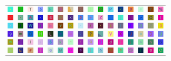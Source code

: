 <table>
<tr>
<td><img src="2A.gif"></td>
<td><img src="28.gif"></td>
<td><img src="54.gif"></td>
<td><img src="35.gif"></td>
<td><img src="46.gif"></td>
<td><img src="38.gif"></td>
<td><img src="gr1.gif"></td>
<td><img src="3A.gif"></td>
<td><img src="29.gif"></td>
<td><img src="52.gif"></td>
<td><img src="50.gif"></td>
<td><img src="3C.gif"></td>
<td><img src="67.gif"></td>
<td><img src="65.gif"></td>
<td><img src="79.gif"></td>
<td><img src="25.gif"></td>
</tr>
<tr>
<td><img src="59.gif"></td>
<td><img src="2D.gif"></td>
<td><img src="41.gif"></td>
<td><img src="60.gif"></td>
<td><img src="34.gif"></td>
<td><img src="70.gif"></td>
<td><img src="78.gif"></td>
<td><img src="32.gif"></td>
<td><img src="2B.gif"></td>
<td><img src="5A.gif"></td>
<td><img src="4E.gif"></td>
<td><img src="5D.gif"></td>
<td><img src="31.gif"></td>
<td><img src="3E.gif"></td>
<td><img src="4F.gif"></td>
<td><img src="5B.gif"></td>
</tr>
<tr>
<td><img src="2C.gif"></td>
<td><img src="49.gif"></td>
<td><img src="57.gif"></td>
<td><img src="74.gif"></td>
<td><img src="62.gif"></td>
<td><img src="76.gif"></td>
<td><img src="4B.gif"></td>
<td><img src="2E.gif"></td>
<td><img src="72.gif"></td>
<td><img src="22.gif"></td>
<td><img src="7A.gif"></td>
<td><img src="66.gif"></td>
<td><img src="21.gif"></td>
<td><img src="47.gif"></td>
<td><img src="37.gif"></td>
<td><img src="33.gif"></td>
</tr>
<tr>
<td><img src="39.gif"></td>
<td><img src="6D.gif"></td>
<td><img src="51.gif"></td>
<td><img src="48.gif"></td>
<td><img src="4C.gif"></td>
<td><img src="3D.gif"></td>
<td><img src="5F.gif"></td>
<td><img src="3B.gif"></td>
<td><img src="3F.gif"></td>
<td><img src="gr2.gif"></td>
<td><img src="56.gif"></td>
<td><img src="58.gif"></td>
<td><img src="4A.gif"></td>
<td><img src="6F.gif"></td>
<td><img src="44.gif"></td>
<td><img src="55.gif"></td>
</tr>
<tr>
<td><img src="77.gif"></td>
<td><img src="gr3.gif"></td>
<td><img src="6C.gif"></td>
<td><img src="2F.gif"></td>
<td><img src="24.gif"></td>
<td><img src="6B.gif"></td>
<td><img src="7E.gif"></td>
<td><img src="27.gif"></td>
<td><img src="71.gif"></td>
<td><img src="42.gif"></td>
<td><img src="64.gif"></td>
<td><img src="69.gif"></td>
<td><img src="6A.gif"></td>
<td><img src="5E.gif"></td>
<td><img src="68.gif"></td>
<td><img src="53.gif"></td>
</tr>
<tr>
<td><img src="26.gif"></td>
<td><img src="45.gif"></td>
<td><img src="23.gif"></td>
<td><img src="7C.gif"></td>
<td><img src="36.gif"></td>
<td><img src="4D.gif"></td>
<td><img src="75.gif"></td>
<td><img src="73.gif"></td>
<td><img src="7D.gif"></td>
<td><img src="61.gif"></td>
<td><img src="6E.gif"></td>
<td><img src="63.gif"></td>
<td><img src="40.gif"></td>
<td><img src="7B.gif"></td>
<td><img src="30.gif"></td>
<td><img src="43.gif"></td>
</tr>
</table>
